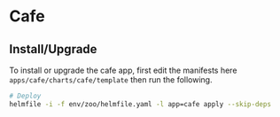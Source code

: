 # Cafe

## Install/Upgrade

To install or upgrade the cafe app, first edit the manifests here `apps/cafe/charts/cafe/template` then run the following.

```sh
# Deploy
helmfile -i -f env/zoo/helmfile.yaml -l app=cafe apply --skip-deps
```
